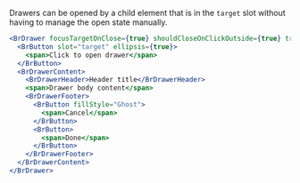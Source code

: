 Drawers can be opened by a child element that is in the `target` slot without having to manage the open state manually.

```jsx live
<BrDrawer focusTargetOnClose={true} shouldCloseOnClickOutside={true} trapFocus={true}>
  <BrButton slot="target" ellipsis={true}>
    <span>Click to open drawer</span>
  </BrButton>
  <BrDrawerContent>
    <BrDrawerHeader>Header title</BrDrawerHeader>
    <span>Drawer body content</span>
    <BrDrawerFooter>
      <BrButton fillStyle="Ghost">
        <span>Cancel</span>
      </BrButton>
      <BrButton>
        <span>Done</span>
      </BrButton>
    </BrDrawerFooter>
  </BrDrawerContent>
</BrDrawer>
```
